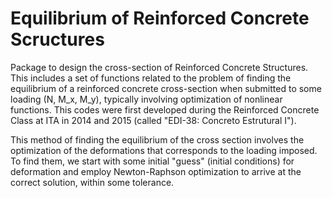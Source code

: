 # Equilibrium of Reinforced Concrete Scructures
Package to design the cross-section of Reinforced Concrete Structures. This includes a set of functions related to the problem of finding the equilibrium of a reinforced concrete cross-section when submitted to some loading (N, M_x, M_y), typically involving optimization of nonlinear functions. This codes were first developed during the Reinforced Concrete Class at ITA in 2014 and 2015 (called "EDI-38: Concreto Estrutural I").

This method of finding the equilibrium of the cross section involves the optimization of the deformations that corresponds to the loading imposed. To find them, we start with some initial "guess" (initial conditions) for deformation and employ Newton-Raphson optimization to arrive at the correct solution, within some tolerance.
